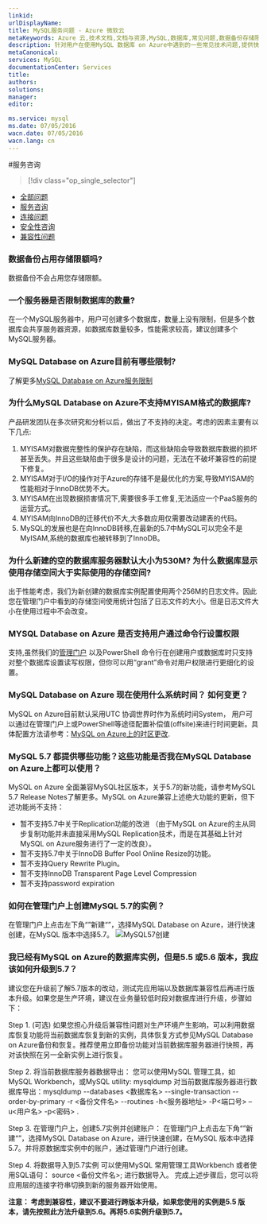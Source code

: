 ```yaml
---
linkid: 
urlDisplayName: 
title: MySQL服务问题 - Azure 微软云
metaKeywords: Azure 云,技术文档,文档与资源,MySQL,数据库,常见问题,数据备份存储限额,Azure MYISAM,数据库服务器默认大小,权限设置,Azure MySQL, MySQL PaaS,Azure MySQL PaaS, Azure MySQL Service, Azure RDS,FAQ
description: 针对用户在使用MySQL 数据库 on Azure中遇到的一些常见技术问题,提供快速解答。如果您仍存有疑问,欢迎联系技术支持。
metaCanonical: 
services: MySQL
documentationCenter: Services
title: 
authors: 
solutions: 
manager: 
editor: 

ms.service: mysql
ms.date: 07/05/2016
wacn.date: 07/05/2016
wacn.lang: cn
---
```


#服务咨询
> [!div class="op_single_selector"]
- [全部问题](./mysql-database-tech-faq.md)
- [服务咨询](./mysql-database-serviceinquiry.md)
- [连接问题](./mysql-database-connectioninquiry.md)
- [安全性咨询](./mysql-database-securityinquiry.md)
- [兼容性问题](./mysql-database-compatibilityinquiry.md)

### **数据备份占用存储限额吗?**
  
数据备份不会占用您存储限额。

### **一个服务器是否限制数据库的数量?**

在一个MySQL服务器中，用户可创建多个数据库，数量上没有限制，但是多个数据库会共享服务器资源，如数据库数量较多，性能需求较高，建议创建多个MySQL服务器。
    
### **MySQL Database on Azure目前有哪些限制?**
    
了解更多[MySQL Database on Azure服务限制](./mysql-database-operation-limitation.md)

### **为什么MySQL Database on Azure不支持MYISAM格式的数据库?**

产品研发团队在多次研究和分析以后，做出了不支持的决定。考虑的因素主要有以下几点:

1. MYISAM对数据完整性的保护存在缺陷，而这些缺陷会导致数据库数据的损坏甚至丢失。并且这些缺陷由于很多是设计的问题，无法在不破坏兼容性的前提下修复。
2. MYISAM对于I/O的操作对于Azure的存储不是最优化的方案,导致MYISAM的性能相对于InnoDB优势不大。
3. MYISAM在出现数据损害情况下,需要很多手工修复,无法适应一个PaaS服务的运营方式。
4. MYISAM向InnoDB的迁移代价不大,大多数应用仅需要改动建表的代码。
5. MySQL的发展也是在向InnoDB转移,在最新的5.7中MySQL可以完全不是MyISAM,系统的数据库也被转移到了InnoDB。

### **为什么新建的空的数据库服务器默认大小为530M? 为什么数据库显示使用存储空间大于实际使用的存储空间?**
    
出于性能考虑，我们为新创建的数据库实例配置使用两个256M的日志文件。因此您在管理门户中看到的存储空间使用统计包括了日志文件的大小。但是日志文件大小在使用过程中不会改变。
    
### **MYSQL Database on Azure 是否支持用户通过命令行设置权限**

支持,虽然我们的[管理门户](https://manage.windowsazure.cn/) 以及PowerShell 命令行在创建用户或数据库时只支持对整个数据库设置读写权限，但你可以用“grant”命令对用户权限进行更细化的设置。

### **MySQL Database on Azure 现在使用什么系统时间？ 如何变更？**
MySQL on Azure目前默认采用UTC 协调世界时作为系统时间System， 用户可以通过在管理门户上或PowerShell等途径配置补偿值(offsite)来进行时间更新。具体配置方法请参考：[MySQL on Azure上的时区更改](./mysql-database-timezone-config.md).

### **MySQL 5.7 都提供哪些功能？这些功能是否我在MySQL Database on Azure上都可以使用？**

MySQL on Azure 全面兼容MySQL社区版本，关于5.7的新功能，请参考MySQL 5.7 Release Notes了解更多。MySQL on Azure兼容上述绝大功能的更新，但下述功能尚不支持：

-	暂不支持5.7中关于Replication功能的改进 （由于MySQL on Azure的主从同步复制功能并未直接采用MySQL Replication技术，而是在其基础上针对MySQL on Azure服务进行了一定的改良）。
-	暂不支持5.7中关于InnoDB Buffer Pool Online Resize的功能。
-	暂不支持Query Rewrite Plugin。
-	暂不支持InnoDB Transparent Page Level Compression
-   暂不支持password expiration

### **如何在管理门户上创建MySQL 5.7的实例？**

在管理门户上点击左下角“”新建“”，选择MySQL Database on Azure，进行快速创建，在MySQL 版本中选择5.7。
![MySQL57创建][1]

### **我已经有MySQL on Azure的数据库实例，但是5.5 或5.6 版本，我应该如何升级到5.7？**

建议您在升级前了解5.7版本的改动，测试完应用端以及数据库兼容性后再进行版本升级。如果您是生产环境，建议在业务量较低时段对数据库进行升级，步骤如下：

Step 1. (可选) 如果您担心升级后兼容性问题对生产环境产生影响，可以利用数据库恢复功能将当前数据库恢复到新的实例，具体恢复方式参见MySQL Database on Azure备份和恢复。推荐使用立即备份功能对当前数据库服务器进行快照，再对该快照在另一全新实例上进行恢复。

Step 2. 将当前数据库服务器数据导出：
您可以使用MySQL 管理工具，如MySQL Workbench，或MySQL utility: mysqldump 对当前数据库服务器进行数据库导出：mysqldump --databases <数据库名> --single-transaction --order-by-primary -r <备份文件名> --routines -h<服务器地址> -P<端口号> –u<用户名> -p<密码> .

Step 3. 在管理门户上，创建5.7实例并创建账户：
在管理门户上点击左下角“”新建“”，选择MySQL Database on Azure，进行快速创建，在MySQL 版本中选择5.7。并将原数据库实例中的账户，通过管理门户进行创建。

Step 4. 将数据导入到5.7实例
可以使用MySQL 常用管理工具Workbench 或者使用SQL语句： source <备份文件名>; 进行数据导入。
完成上述步骤后，您可以将应用层的连接字符串切换到新的服务器开始使用。

**注意： 考虑到兼容性，建议不要进行跨版本升级，如果您使用的实例是5.5 版本，请先按照此方法升级到5.6。再将5.6实例升级到5.7。**

<!--Image references-->

[1]: ./media/mysql-database-serviceinquiry/mysql57.png